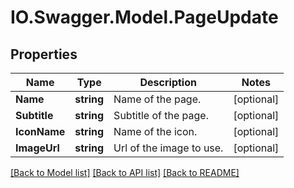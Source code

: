 # IO.Swagger.Model.PageUpdate
## Properties

Name | Type | Description | Notes
------------ | ------------- | ------------- | -------------
**Name** | **string** | Name of the page. | [optional] 
**Subtitle** | **string** | Subtitle of the page. | [optional] 
**IconName** | **string** | Name of the icon. | [optional] 
**ImageUrl** | **string** | Url of the image to use. | [optional] 

[[Back to Model list]](../README.md#documentation-for-models) [[Back to API list]](../README.md#documentation-for-api-endpoints) [[Back to README]](../README.md)

